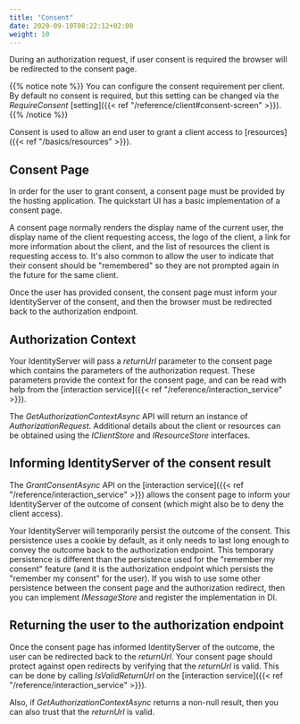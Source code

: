 ```yaml
---
title: "Consent"
date: 2020-09-10T08:22:12+02:00
weight: 10
---
```


During an authorization request, if user consent is required the browser will be redirected to the consent page.

{{% notice note %}}
You can configure the consent requirement per client. By default no consent is required, but this setting can be changed via the *RequireConsent* [setting]({{< ref "/reference/client#consent-screen" >}}).
{{% /notice %}}

Consent is used to allow an end user to grant a client access to [resources]({{< ref "/basics/resources" >}}).

## Consent Page
In order for the user to grant consent, a consent page must be provided by the hosting application.
The quickstart UI has a basic implementation of a consent page.

A consent page normally renders the display name of the current user, 
the display name of the client requesting access, 
the logo of the client, 
a link for more information about the client, 
and the list of resources the client is requesting access to.
It's also common to allow the user to indicate that their consent should be "remembered" so they are not prompted again in the future for the same client.

Once the user has provided consent, the consent page must inform your IdentityServer of the consent, and then the browser must be redirected back to the authorization endpoint. 

## Authorization Context
Your IdentityServer will pass a *returnUrl* parameter to the consent page which contains the parameters of the authorization request.
These parameters provide the context for the consent page, and can be read with help from the [interaction service]({{< ref "/reference/interaction_service" >}}).

The *GetAuthorizationContextAsync* API will return an instance of *AuthorizationRequest*. Additional details about the client or resources can be obtained using the *IClientStore* and *IResourceStore* interfaces. 

## Informing IdentityServer of the consent result
The *GrantConsentAsync* API on the [interaction service]({{< ref "/reference/interaction_service" >}}) allows the consent page to inform your IdentityServer of the outcome of consent (which might also be to deny the client access).

Your IdentityServer will temporarily persist the outcome of the consent.
This persistence uses a cookie by default, as it only needs to last long enough to convey the outcome back to the authorization endpoint.
This temporary persistence is different than the persistence used for the "remember my consent" feature (and it is the authorization endpoint which persists the "remember my consent" for the user).
If you wish to use some other persistence between the consent page and the authorization redirect, then you can implement *IMessageStore<ConsentResponse>* and register the implementation in DI.

## Returning the user to the authorization endpoint
Once the consent page has informed IdentityServer of the outcome, the user can be redirected back to the *returnUrl*. 
Your consent page should protect against open redirects by verifying that the *returnUrl* is valid.
This can be done by calling *IsValidReturnUrl* on the [interaction service]({{< ref "/reference/interaction_service" >}}).

Also, if *GetAuthorizationContextAsync* returns a non-null result, then you can also trust that the *returnUrl* is valid.



